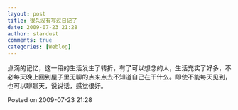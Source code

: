 ```yaml
---
layout: post
title: 很久没有写过日记了
date: 2009-07-23 21:28
author: stardust
comments: true
categories: [Weblog]
---
```

点滴的记忆，这一段的生活发生了转折，有了可以想念的人，生活充实了好多，不必每天晚上回到屋子里无聊的点来点去不知道自己在干什么。即使不能每天见到，也可以聊聊天，说说话，感觉很好。

Posted on 2009-07-23 21:28
